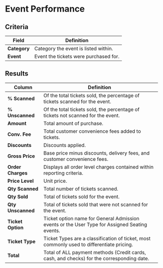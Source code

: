# Event Performance

## Criteria

| **Field** | **Definition** |
| --- | --- |
| **Category** | Category the event is listed within. |
| **Event** | Event the tickets were purchased for. |

## Results

| **Column** | **Definition** |
| --- | --- |
| **% Scanned** | Of the total tickets sold, the percentage of tickets scanned for the event. |
| **% Unscanned** | Of the total tickets sold, the percentage of tickets not scanned for the event.|
| **Amount** | Total amount of purchase. |
| **Conv. Fee** | Total customer convenience fees added to tickets. |
| **Discounts** | Discounts applied. |
| **Gross Price** | 	Base price minus discounts, delivery fees, and customer convenience fees. |
| **Order Charges** | Displays all order level charges contained within reporting criteria. |
| **Price Level** | Unit price. |
| **Qty Scanned** | Total number of tickets scanned. |
| **Qty Sold** | Total of tickets sold for the event. |
| **Qty Unscanned** | Total of tickets sold that were not scanned for the event. |
| **Ticket Option** | Ticket option name for General Admission events or the User Type for Assigned Seating events. |
| **Ticket Type** | Ticket Types are a classification of ticket, most commonly used to differentiate pricing. |
| **Total** | Total of ALL payment methods (Credit cards, cash, and checks) for the corresponding date. |

